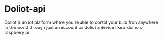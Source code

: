 # Doliot-api
Doliot is an iot platform where you're able to contol your bulb fron anywhere in the world through just an account on doliot a device like arduino or raspberry pi
